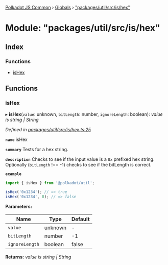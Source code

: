 [Polkadot JS Common](../README.md) › [Globals](../globals.md) › ["packages/util/src/is/hex"](_packages_util_src_is_hex_.md)

# Module: "packages/util/src/is/hex"

## Index

### Functions

* [isHex](_packages_util_src_is_hex_.md#ishex)

## Functions

###  isHex

▸ **isHex**(`value`: unknown, `bitLength`: number, `ignoreLength`: boolean): *value is string | String*

*Defined in [packages/util/src/is/hex.ts:25](https://github.com/polkadot-js/common/blob/0d03eac3/packages/util/src/is/hex.ts#L25)*

**`name`** isHex

**`summary`** Tests for a hex string.

**`description`** 
Checks to see if the input value is a `0x` prefixed hex string. Optionally (`bitLength` !== -1) checks to see if the bitLength is correct.

**`example`** 
<BR>

```javascript
import { isHex } from '@polkadot/util';

isHex('0x1234'); // => true
isHex('0x1234', 8); // => false
```

**Parameters:**

Name | Type | Default |
------ | ------ | ------ |
`value` | unknown | - |
`bitLength` | number | -1 |
`ignoreLength` | boolean | false |

**Returns:** *value is string | String*
